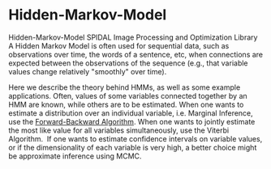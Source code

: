 # Hidden-Markov-Model  
Hidden-Markov-Model
SPIDAL Image Processing and Optimization Library  
A Hidden Markov Model is often used for sequential data, such as observations over time, the words of a sentence, etc, when connections are expected between the observations of the sequence (e.g., that variable values change relatively "smoothly" over time). 

Here we describe the theory behind HMMs, as well as some example applications. Often, values of some variables connected together by an HMM are known, while others are to be estimated. When one wants to estimate a distribution over an individual variable, i.e. Marginal Inference, use the [Forward-Backward Algorithm](https://github.com/hpcanalytics/Hidden-Markov-Model/tree/algorithm.forward-backward). When one wants to jointly estimate the most like value for all variables simultaneously, use the Viterbi Algorithm.  If one wants to estimate confidence intervals on variable values, or if the dimensionality of each variable is very high, a better choice might be approximate inference using MCMC.
